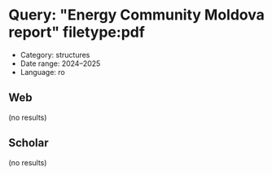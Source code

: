 # Query: "Energy Community Moldova report" filetype:pdf
- Category: structures
- Date range: 2024–2025
- Language: ro

## Web

(no results)

## Scholar

(no results)

